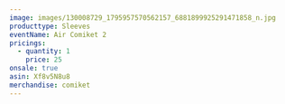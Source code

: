 ```yaml
---
image: images/130008729_1795957570562157_6881899925291471858_n.jpg
producttype: Sleeves
eventName: Air Comiket 2
pricings:
  - quantity: 1
    price: 25
onsale: true
asin: Xf8v5N8u8
merchandise: comiket
---
```

